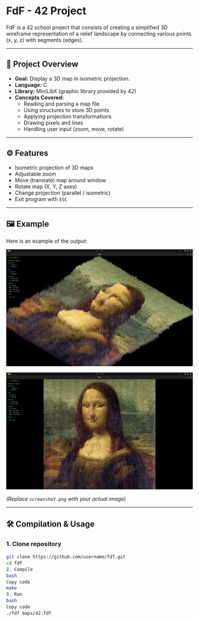 # FdF - 42 Project

FdF is a 42 school project that consists of creating a simplified 3D wireframe representation of a relief landscape by connecting various points (x, y, z) with segments (edges).

---

## 📌 Project Overview

- **Goal:** Display a 3D map in isometric projection.
- **Language:** C
- **Library:** MiniLibX (graphic library provided by 42)
- **Concepts Covered:**
  - Reading and parsing a map file
  - Using structures to store 3D points
  - Applying projection transformations
  - Drawing pixels and lines
  - Handling user input (zoom, move, rotate)

---

## ⚙️ Features

- Isometric projection of 3D maps
- Adjustable zoom
- Move (translate) map around window
- Rotate map (X, Y, Z axes)
- Change projection (parallel / isometric)
- Exit program with `ESC`

---

## 🖼️ Example

Here is an example of the output:

![FdF Screenshot](MonaLisa.png)

![FdF Screenshot](MonaLisaParallel.png)

*(Replace `screenshot.png` with your actual image)*

---

## 🛠️ Compilation & Usage

### 1. Clone repository
```bash
git clone https://github.com/username/fdf.git
cd fdf
2. Compile
bash
Copy code
make
3. Run
bash
Copy code
./fdf maps/42.fdf
